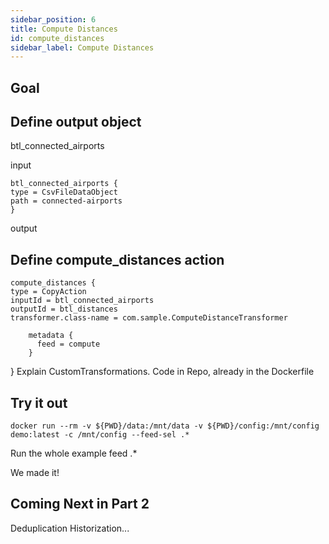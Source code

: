 ```yaml
---
sidebar_position: 6
title: Compute Distances
id: compute_distances
sidebar_label: Compute Distances
---
```


## Goal



## Define output object
btl_connected_airports

input

    btl_connected_airports {
    type = CsvFileDataObject
    path = connected-airports
    }
output


## Define compute_distances action

    compute_distances {
    type = CopyAction
    inputId = btl_connected_airports
    outputId = btl_distances
    transformer.class-name = com.sample.ComputeDistanceTransformer
    
        metadata {
          feed = compute
        }
}
Explain CustomTransformations.
Code in Repo, already in the Dockerfile


## Try it out

    docker run --rm -v ${PWD}/data:/mnt/data -v ${PWD}/config:/mnt/config demo:latest -c /mnt/config --feed-sel .*
 Run the whole example feed .*

We made it!

## Coming Next in Part 2
Deduplication
Historization...
